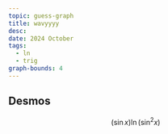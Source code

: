 ```yaml
---
topic: guess-graph
title: wavyyyy
desc: 
date: 2024 October
tags:
  - ln
  - trig
graph-bounds: 4
---
```



## Desmos
```math
\left(\sin x\right)\ln\left(\sin^{2}x\right)
```
